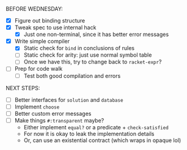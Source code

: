 BEFORE WEDNESDAY:
- [x] Figure out binding structure
- [x] Tweak spec to use internal hack
  - [x] Just one non-terminal, since it has better error messages
- [x] Write simple compiler
  - [x] Static check for `bind` in conclusions of rules
  - [ ] Static check for arity: just use normal symbol table
  - [ ] Once we have this, try to change back to `racket-expr`?
- [ ] Prep for code walk
  - [ ] Test both good compilation and errors

NEXT STEPS:
- [ ] Better interfaces for `solution` and `database`
- [ ] Implement `choose`
- [ ] Better custom error messages
- [ ] Make things `#:transparent` maybe?
  - Either implement `equal?` or a predicate + `check-satisfied`
  - For now it is okay to leak the implementation details
  - Or, can use an existential contract (which wraps in opaque lol)